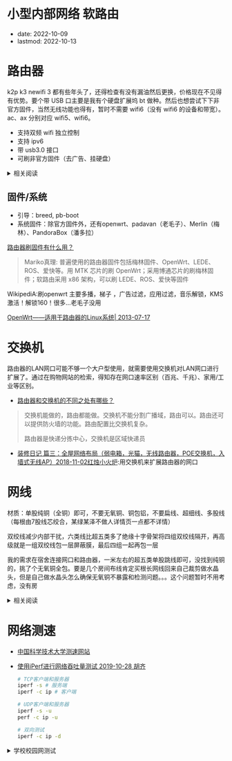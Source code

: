 # 小型内部网络 软路由
- date: 2022-10-09
- lastmod: 2022-10-13

# 路由器

k2p k3 newifi 3 都有些年头了，还得检查有没有漏油然后更换，价格现在不见得有优势。要个带 USB 口主要是我有个硬盘扩展坞 bt 做种。然后也想尝试下下非官方固件，当然无线功能也得有，暂时不需要 wifi6（没有 wifi6 的设备和带宽）。ac、ax 分别对应 wifi5、wifi6。

- 支持双频 wifi 独立控制
- 支持 ipv6
- 带 usb3.0 接口
- 可刷非官方固件（去广告、挂硬盘）

<details>
<summary>相关阅读</summary>

[求推荐个带usb3.0接口的路由器?](https://www.zhihu.com/question/480640197)
> 小米路由器3G一代，非R3Gv2版，有线千兆，带Usb3.0. 小米路由器pro版，带一个usb3.0接口

[小米路由器的USB，一种低成本的NAS方案。数不识趣 2021-08-06 ](https://www.bilibili.com/video/BV1d64y1W7Z8)：小米路由器Pro USB3.0 默认关闭，打开时提示“USB3.0使用时会对2.4G Wi-Fi有些影响”

	小米路由器1代硬盘版（R1D）100￥
	全新小米路由器硬盘版（R2D）100￥
	小米路由器mini（R1CM）40￥ usb2.0
	小米路由器3（R3）
	小米路由器3G（R3G）80￥	 MT7621A, 128M Flash(ROM), 256MB 内存(RAM), 300+867Mbps
	小米路由器Pro（R3P）120￥	MT7621A, 256M Flash, 512MB 内存, 800+1733Mbps
	小米路由器HD（R3D）400￥

[哪些路由器可刷老毛子固件（Padavan）？ 品牌型号/固件下载汇总2021年2月2日 作者 admin](https://www.vpsgongyi.net/archives/436.html)

[有什么好用的可以刷梅林or老毛子固件的路由器?](https://www.zhihu.com/question/327772696)

[联想新路由3 newifi 3简评，100块的简易矿渣究竟值不值得买？有态度的土豆 2019-10-14](https://page.om.qq.com/page/OSkdE4bILoEbTuyAS59Qq9uQ0)
> 联发科MT7621双核880Mhz，32M闪存空间和512M的超大内存。 加上全千兆网口和1200M无线规格（300M 2.4G+867M 5G）  四个全千兆LAN口加上一个USB3。比市面上一百元左右的百兆路由器还是要香不少的。不过建议拿它做主力无线的话就不要开启USB3.0 ，否则对2.4G信号有较大干扰。

[简易矿渣newifi 3（newifid2）路由器散热改造与固件安装匿名用户 2019-07-22](https://post.smzdm.com/p/and20692/)
> 年初全新还不到80的价格现在已涨到了110。 涨价的理由就是K2P的替代品，便宜又可以刷很多固件（恩山很多大神支持）。百元左右路由器的最佳选择简易矿渣newifi 3（newifid2）路由器散热改造与固件安装 PS.超出120就没啥性价比了。奸商可恶啊。
	因为newifi3路由器带usb3.0， 会对2.4g信号干扰。（搜不到2.4信号）因此需在pcb USB位置进行屏蔽，因为本人没有用到此接口故没有进行屏蔽，屏蔽方法就是覆盖锡纸

[一次意外后的折腾---矿渣newifi 3路由器折腾记（改散热、屏蔽并增加电容）2020-03-04 ](https://post.smzdm.com/p/apz377ox/)
> 某鱼花100块大洋. 酒精洗板、加装屏蔽、滤波电容一气呵成

[新3路由  轻度硬改篇，打造一个百元级高性价比家用路由 匿名用户 2020-03-01](https://post.smzdm.com/p/amm5464d/)
> 硬改部分：1、给电源部分加电容。2、给功放、cpu、usb3.0部分做屏蔽罩 。3、防止漏油将原装导热硅脂保鲜膜包裹后贴回去

[买华硕路由 花冤枉钱了吗？带你避开华硕路由器的坑 我是-桥 2021-07-25](https://www.bilibili.com/video/BV1Cf4y157bS):ac86u 300￥

[华硕路由器有个通病，过保后厂家不管，教你一招三分钟就可以修好！ 2022-03-03 猫猫无线](https://www.bilibili.com/video/BV1644y1T7MQ)：更换某烧坏芯片

[这台AC86U的故障和之前修的都不同，为什么AC86U这么多坏的？顺便说一下华硕路由器质量到底好不好。2022-08-07 猫猫无线 ](https://www.bilibili.com/video/BV1GF411P7Te)：没修好

[闲置路由再利用，MT7621路由变身便携科学路由器。1.8万 15 2022-02-12](https://www.bilibili.com/video/BV1y3411j7Q3)
> 联想新路由2 D1 MT7621A 32M Flash, 256MB 内存 usb3.0+usb2.0 50￥ 新3D2就一个usb3.0 120￥

[小米路由器 Pro HD 官方参数](https://www.mi.com/miwifihd/specs)
</details>

## 固件/系统

- 引导：breed, pb-boot
- 系统固件：除官方固件外，还有openwrt、padavan（老毛子）、Merlin（梅林）、PandoraBox（潘多拉）

[路由器刷固件有什么用？](https://www.zhihu.com/question/408115206)
> Mariko真理: 普遍使用的路由器固件包括梅林固件、OpenWrt、LEDE、ROS、爱快等。用 MTK 芯片的刷 OpenWrt；采用博通芯片的刷梅林固件；软路由采用 x86 架构，可以刷 LEDE、ROS、爱快等固件

WikipediA:刷openwrt 主要多播，梯子 ，广告过滤，应用过滤，音乐解锁，KMS激活！解锁160！很多…老毛子没用

[OpenWrt——适用于路由器的Linux系统| 2013-07-17](https://linux.cn/article-1653-1.html)

# 交换机

路由器的LAN网口可能不够一个大户型使用，就需要使用交换机对LAN网口进行扩展了。通过在购物网站的检索，得知存在网口速率区别（百兆、千兆）、家用/工业等区别。

- [路由器和交换机的不同之处有哪些？](https://www.zhihu.com/question/20465477)
> 交换机能做的，路由都能做。交换机不能分割广播域，路由可以。路由还可以提供防火墙的功能。路由配置比交换机复杂。
>
> 路由器是快递分拣中心，交换机是区域快递员

- [装修日记 篇三：全屋网络布局（弱电箱，光猫，无线路由器，POE交换机，入墙式无线AP）2018-11-02红烛小火炉](https://post.smzdm.com/p/755224/):用交换机来扩展路由器的网口

# 网线

材质：单股纯铜（全铜）即可，不要无氧铜、铜包铝，不要扁线、超细线、多股线（每根由7股线芯绞合，某绿某泽不做人详情页一点都不详情）

双绞线减少内部干扰，六类线比超五类多了绝缘十字骨架将四组双绞线隔开，再高级就是一组双绞线包一层屏蔽膜，最后四组一起再包一层

我的需求在宿舍连接网口和路由器，一米左右的超五类单股跳线即可，没找到纯铜的，挑了个无氧铜全包。要是几个房间布线肯定买根长网线回来自己裁剪做水晶头，但是自己做水晶头怎么确保无氧铜不暴露和检测问题。。。这个问题暂时不用考虑，没有房

<details>
<summary>相关阅读</summary>

[价值18万的网线测评！网线里的智商税，买啥网线不吃亏？五类线 超五类 六类线 超六类 福禄克 水晶头 网络面板 跳线 永久链路 信道 DSX-5000 2021-05-20 科技宅小明](https://www.bilibili.com/video/BV14f4y1Y7mL)
	> 1.租的是泰和信测的设备，他们家服务范围涵盖北成沈香，有兴趣的话可以联系这个人13439036507弱电工程百事通
	2.家用六类线足够了，90m内跑满万兆
	3.超五类55m内万兆，五类15m内万兆
	4.福禄克测试大唐电信六类线质量较好
	5.超六以上网线需要接地，效果会更好，家用环境不接地影响也不大
	6.六类网线打水晶头教程05:55
	12.福禄克测试报告9份（顺序：泛达一测、二测、康普、罗格朗、日线、山泽、秋叶原、爱普华顿、大唐电信）链接: https://pan.baidu.com/s/1xWEciySPT8_PHg5r1lz2FQ  密码: m6jk

[你根本不懂网线！双绞线 超五类 Cat5e 六类 Cat6 七类 Cat7 八类 Cat8.1 看这一期就够了哦～ 2021-02-10 科技宅小明](https://www.bilibili.com/video/BV1p5411E7Nj)

[1元1米的网线无敌？百元1米的网线垃圾？我们用价值20W的设备，实测告诉你差距！ 2022-07-11 韭菜实验室](https://www.bilibili.com/video/BV1mB4y1i7d9):电竞网线是智商税

[家里网速跑不满还经常断流？关于光猫和网线的秘密 2022-07-30 晨钟酱Official](https://www.bilibili.com/video/BV1D94y1D7gA)：两个水晶头的线序要一样，八线都要接。办理宽带提速注意换新的光猫。
> 不建议使用光猫的 wifi 上网。光猫改桥接，将拨号功能下放给路由器。一般家庭超五类、六类足矣

[多股网线和单股网线有什么区别? 2020年01月02日  编辑：深圳连讯 ](http://www.faxytech.com/archives/solid-stranded.html)
	顾名思义，绞合的四对电缆是指四对电缆的八根导线中的每根都由多根“多股”电线相互缠绕构成的电缆，而实心电缆仅由一根实心铜线构成 每个导体。
	绞合电缆和实心电缆之间的关键物理区别是灵活性。与刚性实心导体相比，绞合电缆具有更大的柔性，并且可以承受更多的弯曲，如果弯曲太多次，则可能会失效。导体的股数越多，柔韧性就越大。股数也会影响成本–构成导线的股数越多，成本越高。为了降低成本，双绞线电缆使用足够高的绞线数来保持适当的柔性，但绞合线电缆的绞合线数量却很少，以至于造成巨大的价格差异。换句话说，这是成本与灵活性之间的谨慎平衡。
	电缆的结构也会影响端接。插孔，配线架和连接块上的IDC用于固定电缆。实心电缆的各个导体将保持其形状并正确放置在IDC中，而绞合的导体通常会折断并随着时间的流逝而松动。由于实心线的表面积比多股绞线的表面积小，因此也被认为更坚固并且不易腐蚀。

	另一个主要区别是电气性能。实心电缆是更好的电导体，可在更宽的频率范围内提供出色的稳定电特性，与绞合电缆相比，对高频效应的敏感性更低，并且直流电阻更低。这就是TIA标准允许绞合结构的衰减增加20％的原因。
</details>

# 网络测速

- [中国科学技术大学测速网站](https://test.ustc.edu.cn/)

- [使用iPerf进行网络吞吐量测试 2019-10-28 胡齐](https://cloud.tencent.com/developer/article/1528627) 

	```bash
	# TCP客户端和服务器
	iperf -s # 服务端
	iperf -c ip # 客户端

	# UDP客户端和服务器
	iperf -s -u
	perf -c ip -u

	# 双向测试
	iperf -c ip -d
	```

<details>
<summary>学校校园网测试</summary>

一台笔记本(RTL8822CE)连接校园网 wifi,一台台式机(RTL8111/8168/8411)网线连接校园网，双方防火墙测试时关闭。ip 信息已经剔除。可以 ping 通，但是服务端开启 web 服务端，客户端无法访问。TCP 双向可以有 25Mbps，UDP 只有 1Mbps？台式机从学校网信中心下载正版软件的速度有 50Mbps

```bash
$ ping ip
PING ip (ip) 56(84) 字节的数据。
64 字节，来自 ip: icmp_seq=1 ttl=63 时间=6.64 毫秒
64 字节，来自 ip: icmp_seq=2 ttl=63 时间=1.69 毫秒
64 字节，来自 ip: icmp_seq=3 ttl=63 时间=10.3 毫秒
64 字节，来自 ip: icmp_seq=4 ttl=63 时间=8.63 毫秒
64 字节，来自 ip: icmp_seq=5 ttl=63 时间=8.42 毫秒
64 字节，来自 ip: icmp_seq=6 ttl=63 时间=4.37 毫秒
64 字节，来自 ip: icmp_seq=7 ttl=63 时间=2.95 毫秒
64 字节，来自 ip: icmp_seq=8 ttl=63 时间=3.74 毫秒
--- ip ping 统计 ---
已发送 8 个包， 已接收 8 个包, 0% packet loss, time 7012ms
rtt min/avg/max/mdev = 1.686/5.846/10.348/2.905 ms

$ curl ip:8000
curl: (7) Failed to connect to ip port 8000 after 2 ms: 没有到主机的路由

$ wget ip:8000
--2022-10-13 14:46:42--  http://ip:8000/
正在连接 ip:8000... 失败：没有到主机的路由。

$ iperf -c ip
------------------------------------------------------------
Client connecting to ip, TCP port 5001
TCP window size: 16.0 KByte (default)
------------------------------------------------------------
[  1] local ip2 port 35130 connected with ip port 5001 (icwnd/mss/irtt=14/1448/1808)
[ ID] Interval       Transfer     Bandwidth
[  1] 0.0000-11.2220 sec  35.3 MBytes  26.4 Mbits/sec

$ iperf -c ip -d
------------------------------------------------------------
Server listening on TCP port 5001
TCP window size:  128 KByte (default)
------------------------------------------------------------
------------------------------------------------------------
Client connecting to ip, TCP port 5001
TCP window size: 16.0 KByte (default)
------------------------------------------------------------
[  1] local ip2 port 44440 connected with ip port 5001 (icwnd/mss/irtt=14/1448/5753)
[  2] local ip2 port 5001 connected with ip port 49212
[ ID] Interval       Transfer     Bandwidth
[  2] 0.0000-10.8547 sec  30.9 MBytes  23.9 Mbits/sec
[  1] 0.0000-10.9577 sec  33.6 MBytes  25.7 Mbits/sec

$ iperf -c ip -u
------------------------------------------------------------
Client connecting to ip, UDP port 5001
Sending 1470 byte datagrams, IPG target: 11215.21 us (kalman adjust)
UDP buffer size:  208 KByte (default)
------------------------------------------------------------
[  1] local ip2 port 60674 connected with ip port 5001
[ ID] Interval       Transfer     Bandwidth
[  1] 0.0000-10.0156 sec  1.25 MBytes  1.05 Mbits/sec
[  1] Sent 896 datagrams
[  1] Server Report:
[ ID] Interval       Transfer     Bandwidth        Jitter   Lost/Total Datagrams
[  1] 0.0000-10.0169 sec  1.20 MBytes  1.01 Mbits/sec   3.381 ms 38/895 (4.2%)

$ iperf -c ip -u -d
------------------------------------------------------------
Server listening on UDP port 5001
UDP buffer size:  208 KByte (default)
------------------------------------------------------------
------------------------------------------------------------
Client connecting to ip, UDP port 5001
Sending 1470 byte datagrams, IPG target: 11215.21 us (kalman adjust)
UDP buffer size:  208 KByte (default)
------------------------------------------------------------
[  2] local ip2 port 5001 connected with ip port 57740
[  1] local ip2 port 37823 connected with ip port 5001
[ ID] Interval       Transfer     Bandwidth
[  1] 0.0000-10.0153 sec  1.25 MBytes  1.05 Mbits/sec
[  1] Sent 896 datagrams
[ ID] Interval       Transfer     Bandwidth        Jitter   Lost/Total Datagrams
[  2] 0.0000-10.0182 sec  1.24 MBytes  1.04 Mbits/sec   0.810 ms 6/894 (0.67%)
[  1] Server Report:
[ ID] Interval       Transfer     Bandwidth        Jitter   Lost/Total Datagrams
[  1] 0.0000-10.0200 sec  1.25 MBytes  1.05 Mbits/sec   3.613 ms 0/895 (0%)
```
</details>
